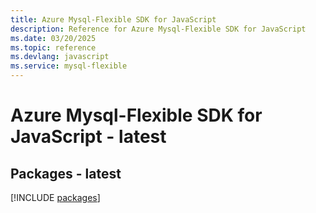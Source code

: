 ```yaml
---
title: Azure Mysql-Flexible SDK for JavaScript
description: Reference for Azure Mysql-Flexible SDK for JavaScript
ms.date: 03/20/2025
ms.topic: reference
ms.devlang: javascript
ms.service: mysql-flexible
---
```

# Azure Mysql-Flexible SDK for JavaScript - latest
## Packages - latest
[!INCLUDE [packages](mysql-flexible-index.md)]